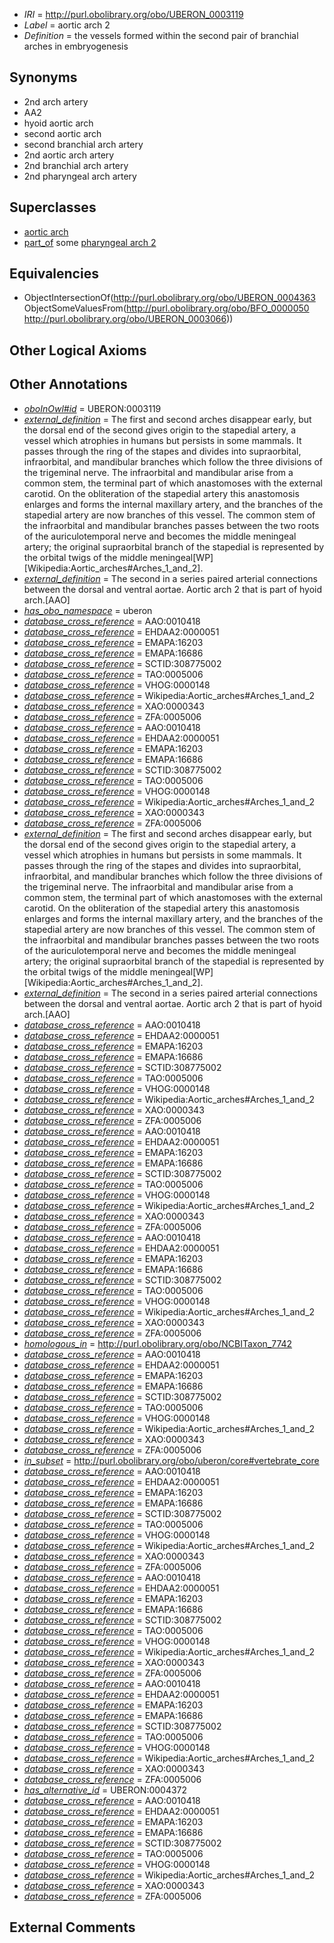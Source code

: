  * *IRI* = http://purl.obolibrary.org/obo/UBERON_0003119
 * *Label* = aortic arch 2
 * *Definition* = the vessels formed within the second pair of branchial arches in embryogenesis

## Synonyms

 * 2nd arch artery
 * AA2
 * hyoid aortic arch
 * second aortic arch
 * second branchial arch artery
 * 2nd aortic arch artery
 * 2nd branchial arch artery
 * 2nd pharyngeal arch artery

## Superclasses

 * [aortic arch](../../UBERON/63/UBERON_0004363.md)
 * [part_of](../../BFO/50/BFO_0000050.md) some [pharyngeal arch 2](../../UBERON/66/UBERON_0003066.md)

## Equivalencies

 * ObjectIntersectionOf(<http://purl.obolibrary.org/obo/UBERON_0004363> ObjectSomeValuesFrom(<http://purl.obolibrary.org/obo/BFO_0000050> <http://purl.obolibrary.org/obo/UBERON_0003066>))

## Other Logical Axioms


## Other Annotations

 * *[oboInOwl#id](../../id/oboInOwl#id.md)* = UBERON:0003119
 * *[external_definition](../../UBPROP/01/UBPROP_0000001.md)* = The first and second arches disappear early, but the dorsal end of the second gives origin to the stapedial artery, a vessel which atrophies in humans but persists in some mammals. It passes through the ring of the stapes and divides into supraorbital, infraorbital, and mandibular branches which follow the three divisions of the trigeminal nerve. The infraorbital and mandibular arise from a common stem, the terminal part of which anastomoses with the external carotid. On the obliteration of the stapedial artery this anastomosis enlarges and forms the internal maxillary artery, and the branches of the stapedial artery are now branches of this vessel. The common stem of the infraorbital and mandibular branches passes between the two roots of the auriculotemporal nerve and becomes the middle meningeal artery; the original supraorbital branch of the stapedial is represented by the orbital twigs of the middle meningeal[WP][Wikipedia:Aortic_arches#Arches_1_and_2].
 * *[external_definition](../../UBPROP/01/UBPROP_0000001.md)* = The second in a series paired arterial connections between the dorsal and ventral aortae. Aortic arch 2 that is part of hyoid arch.[AAO]
 * *[has_obo_namespace](../../ce/oboInOwl#hasOBONamespace.md)* = uberon
 * *[database_cross_reference](../../ef/oboInOwl#hasDbXref.md)* = AAO:0010418
 * *[database_cross_reference](../../ef/oboInOwl#hasDbXref.md)* = EHDAA2:0000051
 * *[database_cross_reference](../../ef/oboInOwl#hasDbXref.md)* = EMAPA:16203
 * *[database_cross_reference](../../ef/oboInOwl#hasDbXref.md)* = EMAPA:16686
 * *[database_cross_reference](../../ef/oboInOwl#hasDbXref.md)* = SCTID:308775002
 * *[database_cross_reference](../../ef/oboInOwl#hasDbXref.md)* = TAO:0005006
 * *[database_cross_reference](../../ef/oboInOwl#hasDbXref.md)* = VHOG:0000148
 * *[database_cross_reference](../../ef/oboInOwl#hasDbXref.md)* = Wikipedia:Aortic_arches#Arches_1_and_2
 * *[database_cross_reference](../../ef/oboInOwl#hasDbXref.md)* = XAO:0000343
 * *[database_cross_reference](../../ef/oboInOwl#hasDbXref.md)* = ZFA:0005006
 * *[database_cross_reference](../../ef/oboInOwl#hasDbXref.md)* = AAO:0010418
 * *[database_cross_reference](../../ef/oboInOwl#hasDbXref.md)* = EHDAA2:0000051
 * *[database_cross_reference](../../ef/oboInOwl#hasDbXref.md)* = EMAPA:16203
 * *[database_cross_reference](../../ef/oboInOwl#hasDbXref.md)* = EMAPA:16686
 * *[database_cross_reference](../../ef/oboInOwl#hasDbXref.md)* = SCTID:308775002
 * *[database_cross_reference](../../ef/oboInOwl#hasDbXref.md)* = TAO:0005006
 * *[database_cross_reference](../../ef/oboInOwl#hasDbXref.md)* = VHOG:0000148
 * *[database_cross_reference](../../ef/oboInOwl#hasDbXref.md)* = Wikipedia:Aortic_arches#Arches_1_and_2
 * *[database_cross_reference](../../ef/oboInOwl#hasDbXref.md)* = XAO:0000343
 * *[database_cross_reference](../../ef/oboInOwl#hasDbXref.md)* = ZFA:0005006
 * *[external_definition](../../UBPROP/01/UBPROP_0000001.md)* = The first and second arches disappear early, but the dorsal end of the second gives origin to the stapedial artery, a vessel which atrophies in humans but persists in some mammals. It passes through the ring of the stapes and divides into supraorbital, infraorbital, and mandibular branches which follow the three divisions of the trigeminal nerve. The infraorbital and mandibular arise from a common stem, the terminal part of which anastomoses with the external carotid. On the obliteration of the stapedial artery this anastomosis enlarges and forms the internal maxillary artery, and the branches of the stapedial artery are now branches of this vessel. The common stem of the infraorbital and mandibular branches passes between the two roots of the auriculotemporal nerve and becomes the middle meningeal artery; the original supraorbital branch of the stapedial is represented by the orbital twigs of the middle meningeal[WP][Wikipedia:Aortic_arches#Arches_1_and_2].
 * *[external_definition](../../UBPROP/01/UBPROP_0000001.md)* = The second in a series paired arterial connections between the dorsal and ventral aortae. Aortic arch 2 that is part of hyoid arch.[AAO]
 * *[database_cross_reference](../../ef/oboInOwl#hasDbXref.md)* = AAO:0010418
 * *[database_cross_reference](../../ef/oboInOwl#hasDbXref.md)* = EHDAA2:0000051
 * *[database_cross_reference](../../ef/oboInOwl#hasDbXref.md)* = EMAPA:16203
 * *[database_cross_reference](../../ef/oboInOwl#hasDbXref.md)* = EMAPA:16686
 * *[database_cross_reference](../../ef/oboInOwl#hasDbXref.md)* = SCTID:308775002
 * *[database_cross_reference](../../ef/oboInOwl#hasDbXref.md)* = TAO:0005006
 * *[database_cross_reference](../../ef/oboInOwl#hasDbXref.md)* = VHOG:0000148
 * *[database_cross_reference](../../ef/oboInOwl#hasDbXref.md)* = Wikipedia:Aortic_arches#Arches_1_and_2
 * *[database_cross_reference](../../ef/oboInOwl#hasDbXref.md)* = XAO:0000343
 * *[database_cross_reference](../../ef/oboInOwl#hasDbXref.md)* = ZFA:0005006
 * *[database_cross_reference](../../ef/oboInOwl#hasDbXref.md)* = AAO:0010418
 * *[database_cross_reference](../../ef/oboInOwl#hasDbXref.md)* = EHDAA2:0000051
 * *[database_cross_reference](../../ef/oboInOwl#hasDbXref.md)* = EMAPA:16203
 * *[database_cross_reference](../../ef/oboInOwl#hasDbXref.md)* = EMAPA:16686
 * *[database_cross_reference](../../ef/oboInOwl#hasDbXref.md)* = SCTID:308775002
 * *[database_cross_reference](../../ef/oboInOwl#hasDbXref.md)* = TAO:0005006
 * *[database_cross_reference](../../ef/oboInOwl#hasDbXref.md)* = VHOG:0000148
 * *[database_cross_reference](../../ef/oboInOwl#hasDbXref.md)* = Wikipedia:Aortic_arches#Arches_1_and_2
 * *[database_cross_reference](../../ef/oboInOwl#hasDbXref.md)* = XAO:0000343
 * *[database_cross_reference](../../ef/oboInOwl#hasDbXref.md)* = ZFA:0005006
 * *[database_cross_reference](../../ef/oboInOwl#hasDbXref.md)* = AAO:0010418
 * *[database_cross_reference](../../ef/oboInOwl#hasDbXref.md)* = EHDAA2:0000051
 * *[database_cross_reference](../../ef/oboInOwl#hasDbXref.md)* = EMAPA:16203
 * *[database_cross_reference](../../ef/oboInOwl#hasDbXref.md)* = EMAPA:16686
 * *[database_cross_reference](../../ef/oboInOwl#hasDbXref.md)* = SCTID:308775002
 * *[database_cross_reference](../../ef/oboInOwl#hasDbXref.md)* = TAO:0005006
 * *[database_cross_reference](../../ef/oboInOwl#hasDbXref.md)* = VHOG:0000148
 * *[database_cross_reference](../../ef/oboInOwl#hasDbXref.md)* = Wikipedia:Aortic_arches#Arches_1_and_2
 * *[database_cross_reference](../../ef/oboInOwl#hasDbXref.md)* = XAO:0000343
 * *[database_cross_reference](../../ef/oboInOwl#hasDbXref.md)* = ZFA:0005006
 * *[homologous_in](../../core#homologous/in/core#homologous_in.md)* = http://purl.obolibrary.org/obo/NCBITaxon_7742
 * *[database_cross_reference](../../ef/oboInOwl#hasDbXref.md)* = AAO:0010418
 * *[database_cross_reference](../../ef/oboInOwl#hasDbXref.md)* = EHDAA2:0000051
 * *[database_cross_reference](../../ef/oboInOwl#hasDbXref.md)* = EMAPA:16203
 * *[database_cross_reference](../../ef/oboInOwl#hasDbXref.md)* = EMAPA:16686
 * *[database_cross_reference](../../ef/oboInOwl#hasDbXref.md)* = SCTID:308775002
 * *[database_cross_reference](../../ef/oboInOwl#hasDbXref.md)* = TAO:0005006
 * *[database_cross_reference](../../ef/oboInOwl#hasDbXref.md)* = VHOG:0000148
 * *[database_cross_reference](../../ef/oboInOwl#hasDbXref.md)* = Wikipedia:Aortic_arches#Arches_1_and_2
 * *[database_cross_reference](../../ef/oboInOwl#hasDbXref.md)* = XAO:0000343
 * *[database_cross_reference](../../ef/oboInOwl#hasDbXref.md)* = ZFA:0005006
 * *[in_subset](../../et/oboInOwl#inSubset.md)* = http://purl.obolibrary.org/obo/uberon/core#vertebrate_core
 * *[database_cross_reference](../../ef/oboInOwl#hasDbXref.md)* = AAO:0010418
 * *[database_cross_reference](../../ef/oboInOwl#hasDbXref.md)* = EHDAA2:0000051
 * *[database_cross_reference](../../ef/oboInOwl#hasDbXref.md)* = EMAPA:16203
 * *[database_cross_reference](../../ef/oboInOwl#hasDbXref.md)* = EMAPA:16686
 * *[database_cross_reference](../../ef/oboInOwl#hasDbXref.md)* = SCTID:308775002
 * *[database_cross_reference](../../ef/oboInOwl#hasDbXref.md)* = TAO:0005006
 * *[database_cross_reference](../../ef/oboInOwl#hasDbXref.md)* = VHOG:0000148
 * *[database_cross_reference](../../ef/oboInOwl#hasDbXref.md)* = Wikipedia:Aortic_arches#Arches_1_and_2
 * *[database_cross_reference](../../ef/oboInOwl#hasDbXref.md)* = XAO:0000343
 * *[database_cross_reference](../../ef/oboInOwl#hasDbXref.md)* = ZFA:0005006
 * *[database_cross_reference](../../ef/oboInOwl#hasDbXref.md)* = AAO:0010418
 * *[database_cross_reference](../../ef/oboInOwl#hasDbXref.md)* = EHDAA2:0000051
 * *[database_cross_reference](../../ef/oboInOwl#hasDbXref.md)* = EMAPA:16203
 * *[database_cross_reference](../../ef/oboInOwl#hasDbXref.md)* = EMAPA:16686
 * *[database_cross_reference](../../ef/oboInOwl#hasDbXref.md)* = SCTID:308775002
 * *[database_cross_reference](../../ef/oboInOwl#hasDbXref.md)* = TAO:0005006
 * *[database_cross_reference](../../ef/oboInOwl#hasDbXref.md)* = VHOG:0000148
 * *[database_cross_reference](../../ef/oboInOwl#hasDbXref.md)* = Wikipedia:Aortic_arches#Arches_1_and_2
 * *[database_cross_reference](../../ef/oboInOwl#hasDbXref.md)* = XAO:0000343
 * *[database_cross_reference](../../ef/oboInOwl#hasDbXref.md)* = ZFA:0005006
 * *[database_cross_reference](../../ef/oboInOwl#hasDbXref.md)* = AAO:0010418
 * *[database_cross_reference](../../ef/oboInOwl#hasDbXref.md)* = EHDAA2:0000051
 * *[database_cross_reference](../../ef/oboInOwl#hasDbXref.md)* = EMAPA:16203
 * *[database_cross_reference](../../ef/oboInOwl#hasDbXref.md)* = EMAPA:16686
 * *[database_cross_reference](../../ef/oboInOwl#hasDbXref.md)* = SCTID:308775002
 * *[database_cross_reference](../../ef/oboInOwl#hasDbXref.md)* = TAO:0005006
 * *[database_cross_reference](../../ef/oboInOwl#hasDbXref.md)* = VHOG:0000148
 * *[database_cross_reference](../../ef/oboInOwl#hasDbXref.md)* = Wikipedia:Aortic_arches#Arches_1_and_2
 * *[database_cross_reference](../../ef/oboInOwl#hasDbXref.md)* = XAO:0000343
 * *[database_cross_reference](../../ef/oboInOwl#hasDbXref.md)* = ZFA:0005006
 * *[has_alternative_id](../../Id/oboInOwl#hasAlternativeId.md)* = UBERON:0004372
 * *[database_cross_reference](../../ef/oboInOwl#hasDbXref.md)* = AAO:0010418
 * *[database_cross_reference](../../ef/oboInOwl#hasDbXref.md)* = EHDAA2:0000051
 * *[database_cross_reference](../../ef/oboInOwl#hasDbXref.md)* = EMAPA:16203
 * *[database_cross_reference](../../ef/oboInOwl#hasDbXref.md)* = EMAPA:16686
 * *[database_cross_reference](../../ef/oboInOwl#hasDbXref.md)* = SCTID:308775002
 * *[database_cross_reference](../../ef/oboInOwl#hasDbXref.md)* = TAO:0005006
 * *[database_cross_reference](../../ef/oboInOwl#hasDbXref.md)* = VHOG:0000148
 * *[database_cross_reference](../../ef/oboInOwl#hasDbXref.md)* = Wikipedia:Aortic_arches#Arches_1_and_2
 * *[database_cross_reference](../../ef/oboInOwl#hasDbXref.md)* = XAO:0000343
 * *[database_cross_reference](../../ef/oboInOwl#hasDbXref.md)* = ZFA:0005006

## External Comments

